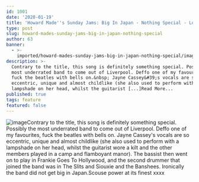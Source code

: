 ```yaml
---
id: 1001
date: '2020-01-19'
title: 'Howard Made''s Sunday Jams: Big In Japan - Nothing Special - Loose Lips'
type: post
slug: howard-mades-sunday-jams-big-in-japan-nothing-special
author: 63
banner:
  - >-
    imported/howard-mades-sunday-jams-big-in-japan-nothing-special/image1001.jpeg
description: >-
  Contrary to the title, this song is definitely something special. Possibly the
  most underrated band to come out of Liverpool. Deffo one of my favourites,
  fuck the beatles with bells on.&nbsp; Jayne Cassey&#39;s vocals are so
  eccentric, unique and almost childlike (she also used to perform with a
  lampshade on her head, whilst the guitarist [...]Read More...
published: true
tags: feature
featured: false
---
```

![image](../imported/howard-mades-sunday-jams-big-in-japan-nothing-special/image1001.jpeg)Contrary to the title, this song is definitely something special. Possibly the most underrated band to come out of Liverpool. Deffo one of my favourites, fuck the beatles with bells on. Jayne Cassey's vocals are so eccentric, unique and almost childlike (she also used to perform with a lampshade on her head, whilst the guitarist wore a kilt and the other members played in a camp and flamboyant manor). The bassist then went on to play in Frankie Goes To Hollywood, and the second drummer that joined the band was in The Slits and Siouxie and the Banshees. Ironically the band did not get big in Japan.Scouse power at its finest xxxx